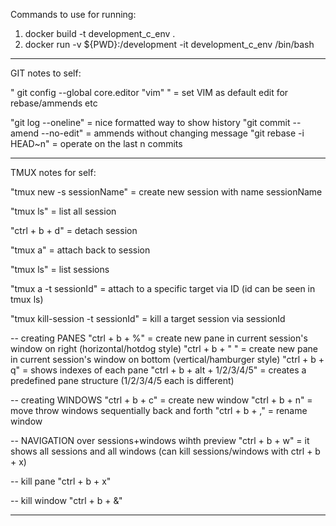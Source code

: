 

Commands to use for running:

1. docker build -t development_c_env .
2. docker run -v ${PWD}:/development -it development_c_env  /bin/bash


--------------------------------------------------------------------

GIT notes to self:

" git config --global core.editor "vim" " = set VIM as default edit for rebase/ammends etc

"git log --oneline" = nice formatted way to show history 
"git commit --amend --no-edit" = ammends without changing message
"git rebase -i HEAD~n" = operate on the last n commits

--------------------------------------------------------------------
TMUX notes for self:

"tmux new -s sessionName" = create new session with name sessionName

"tmux ls" = list all session

"ctrl + b + d" = detach session

"tmux a" = attach back to session

"tmux ls" = list sessions

"tmux a -t sessionId" = attach to a specific target via ID (id can be seen in tmux ls)

"tmux kill-session -t sessionId" = kill a target session via sessionId



-- creating PANES 
"ctrl + b + %" = create new pane in current session's window on right (horizontal/hotdog style)
"ctrl + b + " " = create new pane in current session's window on bottom (vertical/hamburger style)
"ctrl + b + q" = shows indexes of each pane
"ctrl + b + alt + 1/2/3/4/5" = creates a predefined pane structure (1/2/3/4/5 each is different)

-- creating WINDOWS
"ctrl + b + c" = create new window
"ctrl + b + n" = move throw windows sequentially back and forth
"ctrl + b + ," = rename window

-- NAVIGATION over sessions+windows wihth preview 
"ctrl + b + w" = it shows all sessions and all windows (can kill sessions/windows with ctrl + b + x)

-- kill pane
"ctrl + b + x" 

-- kill window
"ctrl + b + &"


--------------------------------------------------------------------
